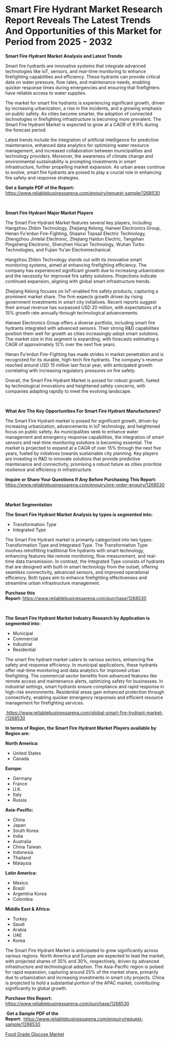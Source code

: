 <p><h1>Smart Fire Hydrant Market Research Report Reveals The Latest Trends And Opportunities of this Market for Period from 2025 - 2032</h1></p><p><strong>Smart Fire Hydrant Market Analysis and Latest Trends</strong></p>
<p><p>Smart fire hydrants are innovative systems that integrate advanced technologies like IoT, sensors, and real-time monitoring to enhance firefighting capabilities and efficiency. These hydrants can provide critical data on water pressure, flow rates, and maintenance needs, enabling quicker response times during emergencies and ensuring that firefighters have reliable access to water supplies.</p><p>The market for smart fire hydrants is experiencing significant growth, driven by increasing urbanization, a rise in fire incidents, and a growing emphasis on public safety. As cities become smarter, the adoption of connected technologies in firefighting infrastructure is becoming more prevalent. The Smart Fire Hydrant Market is expected to grow at a CAGR of 9.9% during the forecast period. </p><p>Latest trends include the integration of artificial intelligence for predictive maintenance, enhanced data analytics for optimizing water resource management, and increased collaboration between municipalities and technology providers. Moreover, the awareness of climate change and environmental sustainability is prompting investments in smart infrastructure, further propelling market expansion. As urban areas continue to evolve, smart fire hydrants are poised to play a crucial role in enhancing fire safety and response strategies.</p></p>
<p><strong>Get a Sample PDF of the Report:&nbsp;</strong> <a href="https://www.reliablebusinessarena.com/enquiry/request-sample/1268530?utm_campaign=3272&utm_medium=2&utm_source=Github&utm_content=ia&utm_term=25032025&utm_id=smart-fire-hydrant">https://www.reliablebusinessarena.com/enquiry/request-sample/1268530</a></p>
<p>&nbsp;</p>
<p><strong>Smart Fire Hydrant Major Market Players</strong></p>
<p><p>The Smart Fire Hydrant Market features several key players, including Hangzhou Zhibin Technology, Zhejiang Kelong, Hanwei Electronics Group, Henan Fu'erdun Fire-Fighting, Shaanxi Topsail Electric Technology, Zhengzhou Jintelai Electronic, Zhejiang Haidun Electric, Tangshan Pingsheng Electronic, Shenzhen Hocan Technology, Wuhan Turbo Technologies, and Fujian Yu'an Electromechanical. </p><p>Hangzhou Zhibin Technology stands out with its innovative smart monitoring systems, aimed at enhancing firefighting efficiency. The company has experienced significant growth due to increasing urbanization and the necessity for improved fire safety solutions. Projections indicate continued expansion, aligning with global smart infrastructure trends.</p><p>Zhejiang Kelong focuses on IoT-enabled fire safety products, capturing a prominent market share. The firm expects growth driven by rising government investments in smart city initiatives. Recent reports suggest their annual revenue has surpassed USD 20 million, with expectations of a 15% growth rate annually through technological advancements.</p><p>Hanwei Electronics Group offers a diverse portfolio, including smart fire hydrants integrated with advanced sensors. Their strong R&D capabilities position them well for growth as cities increasingly adopt smart solutions. The market size in this segment is expanding, with forecasts estimating a CAGR of approximately 12% over the next five years.</p><p>Henan Fu'erdun Fire-Fighting has made strides in market penetration and is recognized for its durable, high-tech fire hydrants. The company's revenue reached around USD 15 million last fiscal year, with anticipated growth correlating with increasing regulatory pressures on fire safety.</p><p>Overall, the Smart Fire Hydrant Market is poised for robust growth, fueled by technological innovations and heightened safety concerns, with companies adapting rapidly to meet the evolving landscape.</p></p>
<p>&nbsp;</p>
<p><strong>What Are The Key Opportunities For Smart Fire Hydrant Manufacturers?</strong></p>
<p><p>The Smart Fire Hydrant market is poised for significant growth, driven by increasing urbanization, advancements in IoT technology, and heightened focus on public safety. As municipalities seek to enhance water management and emergency response capabilities, the integration of smart sensors and real-time monitoring solutions is becoming essential. The market is projected to expand at a CAGR of over 15% through the next five years, fueled by initiatives towards sustainable city planning. Key players are investing in R&D to innovate solutions that provide predictive maintenance and connectivity, promising a robust future as cities prioritize resilience and efficiency in infrastructure.</p></p>
<p><strong>Inquire or Share Your Questions If Any Before Purchasing This Report:</strong> <a href="https://www.reliablebusinessarena.com/enquiry/pre-order-enquiry/1268530?utm_campaign=3272&utm_medium=2&utm_source=Github&utm_content=ia&utm_term=25032025&utm_id=smart-fire-hydrant">https://www.reliablebusinessarena.com/enquiry/pre-order-enquiry/1268530</a></p>
<p>&nbsp;</p>
<p><strong>Market Segmentation</strong></p>
<p><strong>The Smart Fire Hydrant Market Analysis by types is segmented into:</strong></p>
<p><ul><li>Transformation Type</li><li>Integrated Type</li></ul></p>
<p><p>The Smart Fire Hydrant market is primarily categorized into two types: Transformation Type and Integrated Type. The Transformation Type involves retrofitting traditional fire hydrants with smart technology, enhancing features like remote monitoring, flow measurement, and real-time data transmission. In contrast, the Integrated Type consists of hydrants that are designed with built-in smart technology from the outset, offering seamless connectivity, advanced sensors, and improved operational efficiency. Both types aim to enhance firefighting effectiveness and streamline urban infrastructure management.</p></p>
<p><strong>Purchase this Report:&nbsp;</strong><a href="https://www.reliablebusinessarena.com/purchase/1268530?utm_campaign=3272&utm_medium=2&utm_source=Github&utm_content=ia&utm_term=25032025&utm_id=smart-fire-hydrant">https://www.reliablebusinessarena.com/purchase/1268530</a></p>
<p>&nbsp;</p>
<p><strong>The Smart Fire Hydrant Market Industry Research by Application is segmented into:</strong></p>
<p><ul><li>Municipal</li><li>Commercial</li><li>Industrial</li><li>Residential</li></ul></p>
<p><p>The smart fire hydrant market caters to various sectors, enhancing fire safety and response efficiency. In municipal applications, these hydrants offer real-time monitoring and data analytics for improved urban firefighting. The commercial sector benefits from advanced features like remote access and maintenance alerts, optimizing safety for businesses. In industrial settings, smart hydrants ensure compliance and rapid response in high-risk environments. Residential areas gain enhanced protection through connectivity, enabling quicker emergency responses and efficient resource management for firefighting services.</p></p>
<p><a href="https://www.reliablebusinessarena.com/global-smart-fire-hydrant-market-r1268530?utm_campaign=3272&utm_medium=2&utm_source=Github&utm_content=ia&utm_term=25032025&utm_id=smart-fire-hydrant">&nbsp;https://www.reliablebusinessarena.com/global-smart-fire-hydrant-market-r1268530</a></p>
<p><strong>In terms of Region, the Smart Fire Hydrant Market Players available by Region are:</strong></p>
<p>
    <p> <strong> North America: </strong>
        <ul>
            <li>United States</li>
            <li>Canada</li>
        </ul>
        </p> 
    <p> <strong> Europe: </strong>
        <ul>
            <li>Germany</li>
            <li>France</li>
            <li>U.K.</li>
            <li>Italy</li>
            <li>Russia</li>
        </ul>
        </p> 
    <p> <strong> Asia-Pacific: </strong>
        <ul>
            <li>China</li>
            <li>Japan</li>
            <li>South Korea</li>
            <li>India</li>
            <li>Australia</li>
            <li>China Taiwan</li>
            <li>Indonesia</li>
            <li>Thailand</li>
            <li>Malaysia</li>
        </ul>
        </p> 
    <p> <strong> Latin America: </strong>
        <ul>
            <li>Mexico</li>
            <li>Brazil</li>
            <li>Argentina Korea</li>
            <li>Colombia</li>
        </ul>
        </p> 
    <p> <strong> Middle East & Africa: </strong>
        <ul>
            <li>Turkey</li>
            <li>Saudi</li>
            <li>Arabia</li>
            <li>UAE</li>
            <li>Korea</li>
        </ul>
    </p>
    </p>
<p><p>The Smart Fire Hydrant Market is anticipated to grow significantly across various regions. North America and Europe are expected to lead the market, with projected shares of 35% and 30%, respectively, driven by advanced infrastructure and technological adoption. The Asia-Pacific region is poised for rapid expansion, capturing around 25% of the market share, primarily due to urbanization and increasing investments in smart city projects. China is projected to hold a substantial portion of the APAC market, contributing significantly to global growth.</p></p>
<p><strong>Purchase this Report: </strong><a href="https://www.reliablebusinessarena.com/purchase/1268530?utm_campaign=3272&utm_medium=2&utm_source=Github&utm_content=ia&utm_term=25032025&utm_id=smart-fire-hydrant">https://www.reliablebusinessarena.com/purchase/1268530</a></p>
<p>&nbsp;<strong>Get a Sample PDF of the Report:&nbsp;&nbsp;</strong><a href="https://www.reliablebusinessarena.com/enquiry/request-sample/1268530?utm_campaign=3272&utm_medium=2&utm_source=Github&utm_content=ia&utm_term=25032025&utm_id=smart-fire-hydrant">https://www.reliablebusinessarena.com/enquiry/request-sample/1268530</a></p>
<p><strong></strong></p>
<p><p><a href="https://github.com/bedelibekwe58/Market-Research-Report-List-1/blob/main/food-grade-glucose-market.md?utm_campaign=3272&utm_medium=2&utm_source=Github&utm_content=ia&utm_term=25032025&utm_id=smart-fire-hydrant">Food Grade Glucose Market</a></p></p>